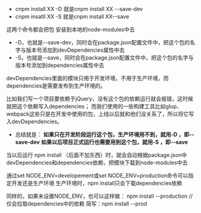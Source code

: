 * cnpm install XX -D 就是cnpm install XX --save-dev
* cnpm insatll XX -S 就是cnpm install XX--save

这两个命令都会把包 安装到本地的node-modules中去
* -D，也就是--save-dev，同时会在package.json配置文件中，把这个包的名字与版本号添加到devDependencies属性中去
* -S，也就是--save，同时会在package.json配置文件中，把这个包的名字与版本号添加到dependencies属性中去

devDependencies里面的模块只用于开发环境，不用于生产环境，而 dependencies是需要发布到生产环境的。

比如我们写一个项目要依赖于jQuery，没有这个包的依赖运行就会报错，这时候就把这个依赖写入dependencies；
而我们使用的一些构建工具比如glup、webpack这些只是在开发中使用的包，上线以后就和他们没关系了，所以将它写入devDependencies。



* 总结就是：
    **如果只在开发阶段运行这个包，生产环境用不到，就用-D ，即--save-dev**
    **如果以后项目正式运行也需要用到这个包，就用-S ，即--save**
        


当以后运行  npm install （后面不加东西）时，就会自动根据package.json中devDependencies和dependencies依赖，把模块下载到node-modules中去

通过set NODE_ENV=developement或set NODE_ENV=production命令可以指定开发还是生产环境
生产环境时，npm install只会下载dependencies依赖

同样的，如果未设置NODE_ENV，也可以这样做：
  npm install --production  // 仅会拉取dependencies中的依赖
  简写：npm install --prod
  

